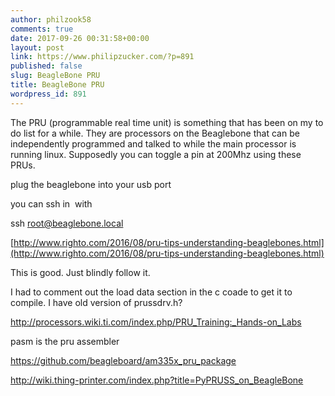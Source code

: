 ```yaml
---
author: philzook58
comments: true
date: 2017-09-26 00:31:58+00:00
layout: post
link: https://www.philipzucker.com/?p=891
published: false
slug: BeagleBone PRU
title: BeagleBone PRU
wordpress_id: 891
---
```


The PRU (programmable real time unit) is something that has been on my to do list for a while. They are processors on the Beaglebone that can be independently programmed and talked to while the main processor is running linux. Supposedly you can toggle a pin at 200Mhz using these PRUs.



plug the beaglebone into your usb port

you can ssh in  with

ssh root@beaglebone.local

[http://www.righto.com/2016/08/pru-tips-understanding-beaglebones.html](http://www.righto.com/2016/08/pru-tips-understanding-beaglebones.html)

This is good. Just blindly follow it.

I had to comment out the load data section in the c coade to get it to compile. I have old version of prussdrv.h?









http://processors.wiki.ti.com/index.php/PRU_Training:_Hands-on_Labs

pasm is the pru assembler

https://github.com/beagleboard/am335x_pru_package

http://wiki.thing-printer.com/index.php?title=PyPRUSS_on_BeagleBone


